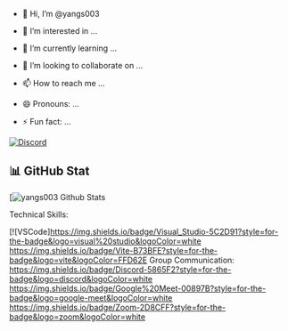 - :wave: Hi, I’m 
@yangs003

- :eyes: I’m interested in ...
- :seedling: I’m currently learning ...
- :revolving_hearts:️ I’m looking to collaborate on ...
- :mailbox: How to reach me ...
- :smile: Pronouns: ...
- :zap: Fun fact: ...
  
[![Discord](https://img.shields.io/discord/1010915972694044674?color=blue&label=Discord&logo=discord&logoColor=white&style=for-the-badge)](https://discord.com/invite/TON_INVITE_LINK)
## :bar_chart: GitHub Stat

[![yangs003 Github Stats](https://github-readme-stats.vercel.app/api?username=yangs003&show_icons=true&theme=dracula)



Technical Skills:

[![VSCode]https://img.shields.io/badge/Visual_Studio-5C2D91?style=for-the-badge&logo=visual%20studio&logoColor=white
https://img.shields.io/badge/Vite-B73BFE?style=for-the-badge&logo=vite&logoColor=FFD62E
Group Communication:
https://img.shields.io/badge/Discord-5865F2?style=for-the-badge&logo=discord&logoColor=white
https://img.shields.io/badge/Google%20Meet-00897B?style=for-the-badge&logo=google-meet&logoColor=white
https://img.shields.io/badge/Zoom-2D8CFF?style=for-the-badge&logo=zoom&logoColor=white
